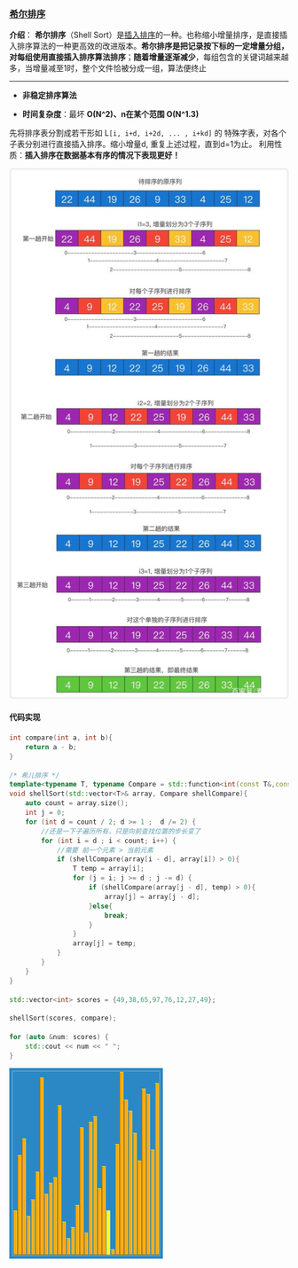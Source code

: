 ### [希尔排序](#)

**介绍**： **希尔排序**（Shell Sort）是[插入排序](https://so.csdn.net/so/search?q=插入排序&spm=1001.2101.3001.7020)的一种。也称缩小增量排序，是直接插入排序算法的一种更高效的改进版本。**希尔排序是把记录按下标的一定增量分组，对每组使用直接插入排序算法排序**；**随着增量逐渐减少**，每组包含的关键词越来越多，当增量减至1时，整个文件恰被分成一组，算法便终止

----

* **非稳定排序算法**

* **时间复杂度**：最坏 **O(N^2)、n在某个范围 O(N^1.3)**

先将排序表分割成若干形如 L`[i, i+d, i+2d, ... , i+kd]` 的 特殊字表，对各个子表分别进行直接插入排序。缩小增量d, 重复上述过程，直到d=1为止。 利用性质：**插入排序在数据基本有序的情况下表现更好！**



![img](./assets/e7cd7b899e510fb32aeb60f1dc95529cd0430c10.jpeg)

#### 代码实现

```cpp
int compare(int a, int b){
    return a - b;
}

/* 希儿排序 */
template<typename T, typename Compare = std::function<int(const T&,const T&)>>
void shellSort(std::vector<T>& array, Compare shellCompare){
    auto count = array.size();
    int j = 0;
    for (int d = count / 2; d >= 1 ;  d /= 2) {
        //还是一下子遍历所有，只是向前查找位置的步长变了
        for (int i = d ; i < count; i++) {
            //需要 前一个元素 > 当前元素
            if (shellCompare(array[i - d], array[i]) > 0){
                T temp = array[i];
                for (j = i; j >= d ; j -= d) {
                    if (shellCompare(array[j - d], temp) > 0){
                        array[j] = array[j - d];
                    }else{
                        break;
                    }
                }
                array[j] = temp;
            }
        }
    }
}

std::vector<int> scores = {49,38,65,97,76,12,27,49};

shellSort(scores, compare);

for (auto &num: scores) {
    std::cout << num << " ";
}
```

![img](./assets/Sorting_shellsort_anim.gif)
